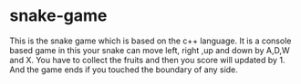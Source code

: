 # snake-game
This is the snake game which is based on the c++ language.
It is a console based game in this your snake can move left, right ,up and down by A,D,W and X.
You have to collect the fruits and then you score will updated by 1.
And the game ends if you touched the boundary of any side.

